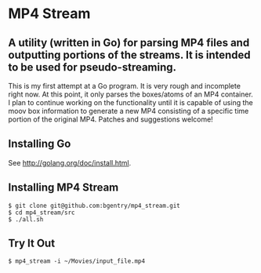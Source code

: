 # MP4 Stream
## A utility (written in Go) for parsing MP4 files and outputting portions of the streams. It is intended to be used for pseudo-streaming.

This is my first attempt at a Go program. It is very rough and incomplete right now. At this point, it only parses the boxes/atoms of an MP4 container. I plan to continue working on the functionality until it is capable of using the moov box information to generate a new MP4 consisting of a specific time portion of the original MP4. Patches and suggestions welcome!

## Installing Go

See <http://golang.org/doc/install.html>.

## Installing MP4 Stream

    $ git clone git@github.com:bgentry/mp4_stream.git
    $ cd mp4_stream/src
    $ ./all.sh

## Try It Out

    $ mp4_stream -i ~/Movies/input_file.mp4

